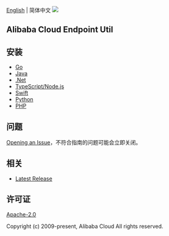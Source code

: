 [English](README.md) | 简体中文
![](https://aliyunsdk-pages.alicdn.com/icons/AlibabaCloud.svg)

## Alibaba Cloud Endpoint Util

## 安装

- [Go](./golang/README-CN.md)
- [Java](./java/README-CN.md)
- [.Net](./csharp/README-CN.md)
- [TypeScript/Node.js](./ts/README-CN.md)
- [Swift](./swift/README-CN.md)
- [Python](./python/README-CN.md)
- [PHP](./php/README-CN.md)

## 问题

[Opening an Issue](https://github.com/aliyun/endpoint-util/issues/new)，不符合指南的问题可能会立即关闭。

## 相关

- [Latest Release](https://github.com/aliyun/endpoint-util)

## 许可证

[Apache-2.0](http://www.apache.org/licenses/LICENSE-2.0)

Copyright (c) 2009-present, Alibaba Cloud All rights reserved.
